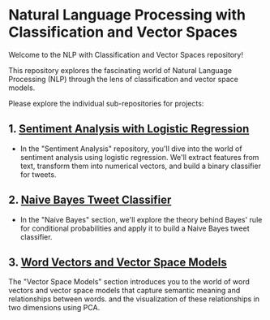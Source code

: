 # Natural Language Processing with Classification and Vector Spaces

Welcome to the NLP with Classification and Vector Spaces repository! 

This repository explores the fascinating world of Natural Language Processing (NLP) through the lens of classification and vector space models.

Please explore the individual sub-repositories for projects:

## 1. [Sentiment Analysis with Logistic Regression](https://github.com/SkanderGasmi/NLP-with-classification-and-vector-spaces/tree/main/Sentiment%20analysis%20with%20classification/Logistic%20regression)
- In the "Sentiment Analysis" repository, you'll dive into the world of sentiment analysis using logistic regression. We'll extract features from text, transform them into numerical vectors, and build a binary classifier for tweets. 

## 2. [Naive Bayes Tweet Classifier](https://github.com/SkanderGasmi/NLP-with-classification-and-vector-spaces/tree/main/Sentiment%20analysis%20with%20classification/Naive%20Bayes)
- In the "Naive Bayes" section, we'll explore the theory behind Bayes' rule for conditional probabilities and apply it to build a Naive Bayes tweet classifier.

## 3. [Word Vectors and Vector Space Models](https://github.com/SkanderGasmi/NLP-with-classification-and-vector-spaces/tree/main/Vector%20space%20models)

The "Vector Space Models" section introduces you to the world of word vectors and vector space models that capture semantic meaning and relationships between words. and the visualization of these relationships in two dimensions using PCA.
